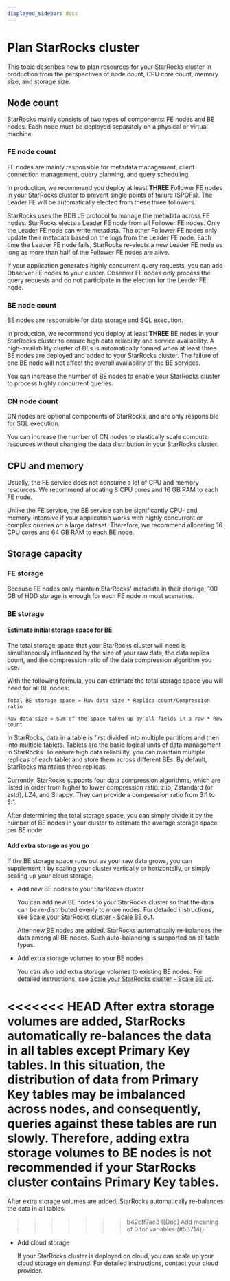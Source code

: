 ```yaml
---
displayed_sidebar: docs
---
```


# Plan StarRocks cluster

This topic describes how to plan resources for your StarRocks cluster in production from the perspectives of node count, CPU core count, memory size, and storage size.

## Node count

StarRocks mainly consists of two types of components: FE nodes and BE nodes. Each node must be deployed separately on a physical or virtual machine.

### FE node count

FE nodes are mainly responsible for metadata management, client connection management, query planning, and query scheduling.

In production, we recommend you deploy at least **THREE** Follower FE nodes in your StarRocks cluster to prevent single points of failure (SPOFs). The Leader FE will be automatically elected from these three followers.

StarRocks uses the BDB JE protocol to manage the metadata across FE nodes. StarRocks elects a Leader FE node from all Follower FE nodes. Only the Leader FE node can write metadata. The other Follower FE nodes only update their metadata based on the logs from the Leader FE node. Each time the Leader FE node fails, StarRocks re-elects a new Leader FE node as long as more than half of the Follower FE nodes are alive.

If your application generates highly concurrent query requests, you can add Observer FE nodes to your cluster. Observer FE nodes only process the query requests and do not participate in the election for the Leader FE node.

### BE node count

BE nodes are responsible for data storage and SQL execution.

In production, we recommend you deploy at least **THREE** BE nodes in your StarRocks cluster to ensure high data reliability and service availability. A high-availability cluster of BEs is automatically formed when at least three BE nodes are deployed and added to your StarRocks cluster. The failure of one BE node will not affect the overall availability of the BE services.

You can increase the number of BE nodes to enable your StarRocks cluster to process highly concurrent queries.

### CN node count

CN nodes are optional components of StarRocks, and are only responsible for SQL execution.

You can increase the number of CN nodes to elastically scale compute resources without changing the data distribution in your StarRocks cluster.

## CPU and memory

Usually, the FE service does not consume a lot of CPU and memory resources. We recommend allocating 8 CPU cores and 16 GB RAM to each FE node.

Unlike the FE service, the BE service can be significantly CPU- and memory-intensive if your application works with highly concurrent or complex queries on a large dataset. Therefore, we recommend allocating 16 CPU cores and 64 GB RAM to each BE node.

## Storage capacity

### FE storage

Because FE nodes only maintain StarRocks' metadata in their storage, 100 GB of HDD storage is enough for each FE node in most scenarios.

### BE storage

#### Estimate initial storage space for BE

The total storage space that your StarRocks cluster will need is simultaneously influenced by the size of your raw data, the data replica count, and the compression ratio of the data compression algorithm you use.

With the following formula, you can estimate the total storage space you will need for all BE nodes:

```Plain
Total BE storage space = Raw data size * Replica count/Compression ratio

Raw data size = Sum of the space taken up by all fields in a row * Row count
```

In StarRocks, data in a table is first divided into multiple partitions and then into multiple tablets. Tablets are the basic logical units of data management in StarRocks. To ensure high data reliability, you can maintain multiple replicas of each tablet and store them across different BEs. By default, StarRocks maintains three replicas.

Currently, StarRocks supports four data compression algorithms, which are listed in order from higher to lower compression ratio: zlib, Zstandard (or zstd), LZ4, and Snappy. They can provide a compression ratio from 3:1 to 5:1.

After determining the total storage space, you can simply divide it by the number of BE nodes in your cluster to estimate the average storage space per BE node.

#### Add extra storage as you go

If the BE storage space runs out as your raw data grows, you can supplement it by scaling your cluster vertically or horizontally, or simply scaling up your cloud storage.

- Add new BE nodes to your StarRocks cluster

  You can add new BE nodes to your StarRocks cluster so that the data can be re-distributed evenly to more nodes. For detailed instructions, see [Scale your StarRocks cluster - Scale BE out](../administration/management/Scale_up_down.md).

  After new BE nodes are added, StarRocks automatically re-balances the data among all BE nodes. Such auto-balancing is supported on all table types.

- Add extra storage volumes to your BE nodes

  You can also add extra storage volumes to existing BE nodes. For detailed instructions, see [Scale your StarRocks cluster - Scale BE up](../administration/management/Scale_up_down.md).

<<<<<<< HEAD
  After extra storage volumes are added, StarRocks automatically re-balances the data in all tables except Primary Key tables. In this situation, the distribution of data from Primary Key tables may be imbalanced across nodes, and consequently, queries against these tables are run slowly. Therefore, adding extra storage volumes to BE nodes is not recommended if your StarRocks cluster contains Primary Key tables.
=======
  After extra storage volumes are added, StarRocks automatically re-balances the data in all tables.
>>>>>>> b42eff7ae3 ([Doc] Add meaning of 0 for variables (#53714))

- Add cloud storage

  If your StarRocks cluster is deployed on cloud, you can scale up your cloud storage on demand. For detailed instructions, contact your cloud provider.
